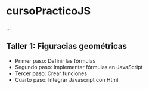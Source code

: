 # cursoPracticoJS

...
## Taller 1: Figuracias geométricas
- Primer paso: Definir las fórmulas
- Segundo paso: Implementar fórmulas en JavaScript
- Tercer paso: Crear funciones
- Cuarto paso: Integrar Javascript con Html

